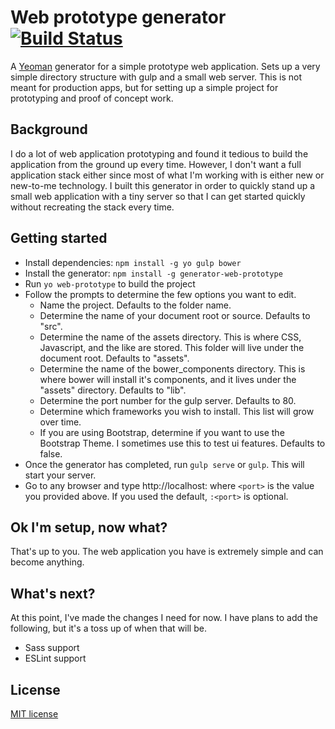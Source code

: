 # Web prototype generator [![Build Status](https://secure.travis-ci.org/yeoman/generator-web-prototype.svg?branch=master)](http://travis-ci.org/yeoman/generator-web-prototype)
A [Yeoman](http://yeoman.io) generator for a simple prototype web application. Sets up a very simple directory structure with gulp and a small web server. This is not meant for production apps, but for setting up a simple project for prototyping and proof of concept work.

## Background
I do a lot of web application prototyping and found it tedious to build the application from the ground up every time. However, I don't want a full application stack either since most of what I'm working with is either new or new-to-me technology. I built this generator in order to quickly stand up a small web application with a tiny server so that I can get started quickly without recreating the stack every time.
 
## Getting started

- Install dependencies: `npm install -g yo gulp bower`
- Install the generator: `npm install -g generator-web-prototype`
- Run `yo web-prototype` to build the project
- Follow the prompts to determine the few options you want to edit.
    - Name the project. Defaults to the folder name.
    - Determine the name of your document root or source. Defaults to "src".
    - Determine the name of the assets directory. This is where CSS, Javascript, and the like are stored. This folder will live under the document root. Defaults to "assets".
    - Determine the name of the bower_components directory. This is where bower will install it's components, and it lives under the "assets" directory. Defaults to "lib".
    - Determine the port number for the gulp server. Defaults to 80.
    - Determine which frameworks you wish to install. This list will grow over time.
    - If you are using Bootstrap, determine if you want to use the Bootstrap Theme. I sometimes use this to test ui features. Defaults to false.
- Once the generator has completed, run `gulp serve` or `gulp`. This will start your server.
- Go to any browser and type http://localhost:<port> where `<port>` is the value you provided above. If you used the default, `:<port>` is optional.

## Ok I'm setup, now what?
That's up to you. The web application you have is extremely simple and can become anything.

## What's next?
At this point, I've made the changes I need for now. I have plans to add the following, but it's a toss up of when that will be.

- Sass support
- ESLint support

## License
[MIT license](http://opensource.org/licenses/mit-license.html)
